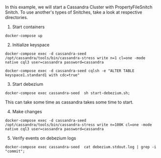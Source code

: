 In this example, we will start a Cassandra Cluster with PropertyFileSnitch Snitch.
To use another's types of Snitches, take a look at respective directories.
1. Start containers
```
docker-compose up
```
2. Initialize keyspace
```
docker-compose exec -d cassandra-seed /opt/cassandra/tools/bin/cassandra-stress write n=1 cl=one -mode native cql3 user=cassandra password=cassandra
```
```
docker-compose exec -d cassandra-seed cqlsh -e "ALTER TABLE keyspace1.standard1 with cdc=true"
```
3. Start debezium
```
docker-compose exec cassandra-seed  sh start-debezium.sh;
```
This can take some time as cassandra takes some time to start. 

4. Make changes
```
docker-compose exec -d cassandra-seed /opt/cassandra/tools/bin/cassandra-stress write n=100K cl=one -mode native cql3 user=cassandra password=cassandra
```

5. Verify events on debezium logs
```
docker-compose exec cassandra-seed  cat debezium.stdout.log | grep -i "commit";
```
